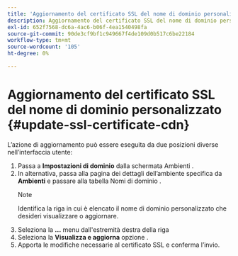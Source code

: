 ```yaml
---
title: 'Aggiornamento del certificato SSL del nome di dominio personalizzato '
description: Aggiornamento del certificato SSL del nome di dominio personalizzato
exl-id: 652f7568-dc6a-4ac6-b06f-4ea1540498fa
source-git-commit: 90de3cf9bf1c949667f4de109d0b517c6be22184
workflow-type: tm+mt
source-wordcount: '105'
ht-degree: 0%

---
```


# Aggiornamento del certificato SSL del nome di dominio personalizzato {#update-ssl-certificate-cdn}

L’azione di aggiornamento può essere eseguita da due posizioni diverse nell’interfaccia utente:

1. Passa a **Impostazioni di dominio** dalla schermata Ambienti .
1. In alternativa, passa alla pagina dei dettagli dell’ambiente specifica da **Ambienti** e passare alla tabella Nomi di dominio .
   >[!NOTE]
   >Identifica la riga in cui è elencato il nome di dominio personalizzato che desideri visualizzare o aggiornare.
1. Seleziona la **...** menu dall&#39;estremità destra della riga
1. Seleziona la **Visualizza e aggiorna** opzione .
1. Apporta le modifiche necessarie al certificato SSL e conferma l’invio.
